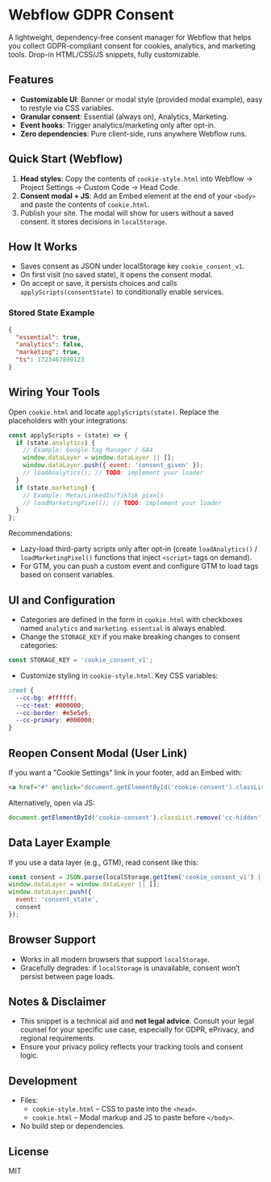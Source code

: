 # Webflow GDPR Consent

A lightweight, dependency-free consent manager for Webflow that helps you collect GDPR-compliant consent for cookies, analytics, and marketing tools. Drop-in HTML/CSS/JS snippets, fully customizable.

## Features
- **Customizable UI**: Banner or modal style (provided modal example), easy to restyle via CSS variables.
- **Granular consent**: Essential (always on), Analytics, Marketing.
- **Event hooks**: Trigger analytics/marketing only after opt-in.
- **Zero dependencies**: Pure client-side, runs anywhere Webflow runs.

## Quick Start (Webflow)
1. **Head styles**: Copy the contents of `cookie-style.html` into Webflow → Project Settings → Custom Code → Head Code.
2. **Consent modal + JS**: Add an Embed element at the end of your `<body>` and paste the contents of `cookie.html`.
3. Publish your site. The modal will show for users without a saved consent. It stores decisions in `localStorage`.

## How It Works
- Saves consent as JSON under localStorage key `cookie_consent_v1`.
- On first visit (no saved state), it opens the consent modal.
- On accept or save, it persists choices and calls `applyScripts(consentState)` to conditionally enable services.

### Stored State Example
```json
{
  "essential": true,
  "analytics": false,
  "marketing": true,
  "ts": 1723467890123
}
```

## Wiring Your Tools
Open `cookie.html` and locate `applyScripts(state)`. Replace the placeholders with your integrations:

```js
const applyScripts = (state) => {
  if (state.analytics) {
    // Example: Google Tag Manager / GA4
    window.dataLayer = window.dataLayer || [];
    window.dataLayer.push({ event: 'consent_given' });
    // loadAnalytics(); // TODO: implement your loader
  }
  if (state.marketing) {
    // Example: Meta/LinkedIn/TikTok pixels
    // loadMarketingPixel(); // TODO: implement your loader
  }
};
```

Recommendations:
- Lazy-load third-party scripts only after opt-in (create `loadAnalytics()` / `loadMarketingPixel()` functions that inject `<script>` tags on demand).
- For GTM, you can push a custom event and configure GTM to load tags based on consent variables.

## UI and Configuration
- Categories are defined in the form in `cookie.html` with checkboxes named `analytics` and `marketing`. `essential` is always enabled.
- Change the `STORAGE_KEY` if you make breaking changes to consent categories:

```js
const STORAGE_KEY = 'cookie_consent_v1';
```

- Customize styling in `cookie-style.html`. Key CSS variables:

```css
:root {
  --cc-bg: #ffffff;
  --cc-text: #000000;
  --cc-border: #e5e5e5;
  --cc-primary: #000000;
}
```

## Reopen Consent Modal (User Link)
If you want a "Cookie Settings" link in your footer, add an Embed with:

```html
<a href="#" onclick="document.getElementById('cookie-consent').classList.remove('cc-hidden'); return false;">Cookie Settings</a>
```

Alternatively, open via JS:
```js
document.getElementById('cookie-consent').classList.remove('cc-hidden');
```

## Data Layer Example
If you use a data layer (e.g., GTM), read consent like this:
```js
const consent = JSON.parse(localStorage.getItem('cookie_consent_v1') || '{}');
window.dataLayer = window.dataLayer || [];
window.dataLayer.push({
  event: 'consent_state',
  consent
});
```

## Browser Support
- Works in all modern browsers that support `localStorage`.
- Gracefully degrades: if `localStorage` is unavailable, consent won’t persist between page loads.

## Notes & Disclaimer
- This snippet is a technical aid and **not legal advice**. Consult your legal counsel for your specific use case, especially for GDPR, ePrivacy, and regional requirements.
- Ensure your privacy policy reflects your tracking tools and consent logic.

## Development
- Files:
  - `cookie-style.html` – CSS to paste into the `<head>`.
  - `cookie.html` – Modal markup and JS to paste before `</body>`.
- No build step or dependencies.

## License
MIT
